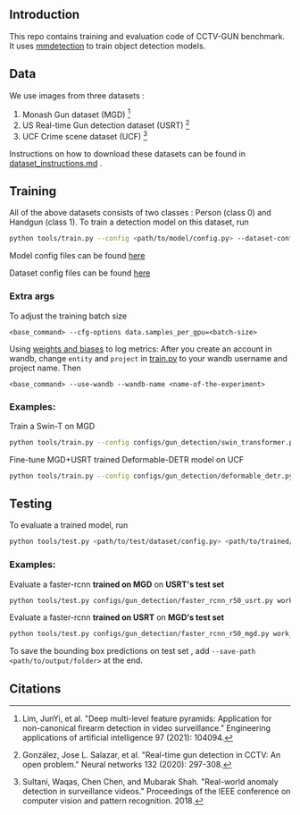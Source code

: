 ## Introduction
This repo contains training and evaluation code of CCTV-GUN benchmark. It uses [mmdetection](https://mmdetection.readthedocs.io/en/latest/) to train object detection models.

## Data
We use images from three datasets : 

1. Monash Gun dataset (MGD) [^1]
2. US Real-time Gun detection dataset (USRT) [^2] 
3. UCF Crime scene dataset (UCF) [^3] 

Instructions on how to download these datasets can be found in [dataset_instructions.md](./dataset_instructions.md) .


## Training

All of the above datasets consists of two classes : Person (class 0) and Handgun (class 1). To train a detection model on this dataset, run
```bash
python tools/train.py --config <path/to/model/config.py> --dataset-config <path/to/dataset/config.py> <extra_args>
```

Model config files can be found [here](./configs/gun_detection/)

Dataset config files can be found [here](./configs/_base_/datasets/gun_detection/)

### Extra args
To adjust the training batch size
```
<base_command> --cfg-options data.samples_per_gpu=<batch-size>
```
Using [weights and biases](https://wandb.ai/) to log metrics:
After you create an account in wandb, change `entity` and `project` in [train.py](./tools/train.py) to your wandb username and project name. Then 
```
<base_command> --use-wandb --wandb-name <name-of-the-experiment>
```
### Examples:

Train a Swin-T on MGD
```bash
python tools/train.py --config configs/gun_detection/swin_transformer.py --dataset-config configs/_base_/datasets/gun_detection/mgd.py --cfg-options data.samples_per_gpu=6
```

Fine-tune MGD+USRT trained Deformable-DETR model on UCF
```bash
python tools/train.py --config configs/gun_detection/deformable_detr.py --dataset-config configs/_base_/datasets/gun_detection/ucf.py --cfg-options data.samples_per_gpu=6 --load-from <path/to/trained/model.pth>
```


## Testing
To evaluate a trained model, run
```bash
python tools/test.py <path/to/test/dataset/config.py> <path/to/trained/model> --work-dir <path/to/save/test/scores> --eval bbox
```

### Examples:

Evaluate a faster-rcnn **trained on MGD** on **USRT's test set**

```bash
python tools/test.py configs/gun_detection/faster_rcnn_r50_usrt.py work_dirs/faster_rcnn_r50_mgd/epoch_12.pth --work-dir work_dirs/faster_rcnn_r50_mgd/usrt/ --eval bbox
```

Evaluate a faster-rcnn **trained on USRT** on **MGD's test set** 

```bash
python tools/test.py configs/gun_detection/faster_rcnn_r50_mgd.py work_dirs/faster_rcnn_r50_usrt/epoch_12.pth --work-dir work_dirs/faster_rcnn_r50_usrt/mgd/ --eval bbox
```

To save the bounding box predictions on test set , add `--save-path <path/to/output/folder>` at the end.


## Citations

[^1]: Lim, JunYi, et al. "Deep multi-level feature pyramids: Application for non-canonical firearm detection in video surveillance." Engineering applications of artificial intelligence 97 (2021): 104094.

[^2]: González, Jose L. Salazar, et al. "Real-time gun detection in CCTV: An open problem." Neural networks 132 (2020): 297-308.

[^3]: Sultani, Waqas, Chen Chen, and Mubarak Shah. "Real-world anomaly detection in surveillance videos." Proceedings of the IEEE conference on computer vision and pattern recognition. 2018.